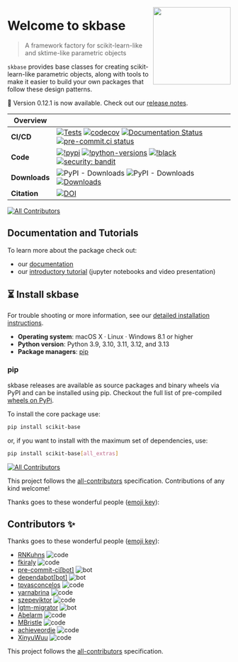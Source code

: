 <a href="https://skbase.readthedocs.io/en/latest/"><img src="https://github.com/sktime/skbase/blob/main/docs/source/images/skbase-logo-with-name.png" width="175" align="right" /></a>

# Welcome to skbase

> A framework factory for scikit-learn-like and sktime-like parametric objects

`skbase` provides base classes for creating scikit-learn-like parametric objects,
along with tools to make it easier to build your own packages that follow these design patterns.

:rocket: Version 0.12.1 is now available. Check out our
[release notes](https://skbase.readthedocs.io/en/latest/changelog.html).

| Overview | |
|---|---|
| **CI/CD** | [![Tests](https://github.com/sktime/skbase/actions/workflows/test.yml/badge.svg?branch=main)](https://github.com/sktime/skbase/actions/workflows/test.yml) [![codecov](https://codecov.io/gh/sktime/skbase/branch/main/graph/badge.svg?token=2J424NLO82)](https://codecov.io/gh/sktime/skbase) [![Documentation Status](https://readthedocs.org/projects/skbase/badge/?version=latest)](https://skbase.readthedocs.io/en/latest/?badge=latest) [![pre-commit.ci status](https://results.pre-commit.ci/badge/github/sktime/skbase/main.svg)](https://results.pre-commit.ci/latest/github/sktime/skbase/main) |
| **Code** |  [![!pypi](https://img.shields.io/pypi/v/scikit-base?color=orange)](https://pypi.org/project/scikit-base/)  [![!python-versions](https://img.shields.io/pypi/pyversions/scikit-base)](https://www.python.org/) [![!black](https://img.shields.io/badge/code%20style-black-000000.svg)](https://github.com/psf/black) [![security: bandit](https://img.shields.io/badge/security-bandit-yellow.svg)](https://github.com/PyCQA/bandit) |
| **Downloads** | ![PyPI - Downloads](https://img.shields.io/pypi/dw/scikit-base) ![PyPI - Downloads](https://img.shields.io/pypi/dm/scikit-base) [![Downloads](https://static.pepy.tech/personalized-badge/scikit-base?period=total&units=international_system&left_color=grey&right_color=blue&left_text=cumulative%20(pypi))](https://pepy.tech/project/scikit-base) |
| **Citation** | [![DOI](https://zenodo.org/badge/494649836.svg)](https://zenodo.org/doi/10.5281/zenodo.10980557) |

<!-- ALL-CONTRIBUTORS-BADGE:START - Do not remove or modify this section -->
[![All Contributors](https://img.shields.io/badge/all_contributors-13-orange.svg?style=flat-square)](#contributors)
<!-- ALL-CONTRIBUTORS-BADGE:END -->

## Documentation and Tutorials

To learn more about the package check out:

* our [documentation](https://skbase.readthedocs.io/en/latest/)
* our [introductory tutorial](https://github.com/sktime/sktime-tutorial-pydata-seattle-2023) (jupyter notebooks and video presentation)

## :hourglass_flowing_sand: Install skbase
For trouble shooting or more information, see our
[detailed installation instructions](https://skbase.readthedocs.io/en/latest/user_documentation/installation.html).

- **Operating system**: macOS X · Linux · Windows 8.1 or higher
- **Python version**: Python 3.9, 3.10, 3.11, 3.12, and 3.13
- **Package managers**: [pip]

[pip]: https://pip.pypa.io/en/stable/

### pip
skbase releases are available as source packages and binary wheels via PyPI
and can be installed using pip. Checkout the full list of pre-compiled [wheels on PyPi](https://pypi.org/simple/skbase/).

To install the core package use:

```bash
pip install scikit-base
```

or, if you want to install with the maximum set of dependencies, use:

```bash
pip install scikit-base[all_extras]
```

<!-- ALL-CONTRIBUTORS-BADGE:START - Do not remove or modify this section -->
[![All Contributors](https://img.shields.io/badge/all_contributors-10-orange.svg?style=flat-square)](#contributors)
<!-- ALL-CONTRIBUTORS-BADGE:END -->

This project follows the
[all-contributors](https://github.com/all-contributors/all-contributors) specification.
Contributions of any kind welcome!

Thanks goes to these wonderful people
([emoji key](https://allcontributors.org/docs/en/emoji-key)):

## Contributors ✨

Thanks goes to these wonderful people ([emoji key](https://allcontributors.org/docs/en/emoji-key)):

<!-- ALL-CONTRIBUTORS-LIST:START -->
- [RNKuhns](https://github.com/RNKuhns) ![code](https://img.shields.io/badge/CONTRIBUTIONS-502-orange)
- [fkiraly](https://github.com/fkiraly) ![code](https://img.shields.io/badge/CONTRIBUTIONS-320-orange)
- [pre-commit-ci[bot]](https://github.com/apps/pre-commit-ci) ![bot](https://img.shields.io/badge/CONTRIBUTIONS-57-orange)
- [dependabot[bot]](https://github.com/apps/dependabot) ![bot](https://img.shields.io/badge/CONTRIBUTIONS-23-orange)
- [tpvasconcelos](https://github.com/tpvasconcelos) ![code](https://img.shields.io/badge/CONTRIBUTIONS-4-orange)
- [yarnabrina](https://github.com/yarnabrina) ![code](https://img.shields.io/badge/CONTRIBUTIONS-2-orange)
- [szepeviktor](https://github.com/szepeviktor) ![code](https://img.shields.io/badge/CONTRIBUTIONS-2-orange)
- [lgtm-migrator](https://github.com/lgtm-migrator) ![bot](https://img.shields.io/badge/CONTRIBUTIONS-1-orange)
- [Abelarm](https://github.com/Abelarm) ![code](https://img.shields.io/badge/CONTRIBUTIONS-1-orange)
- [MBristle](https://github.com/MBristle) ![code](https://img.shields.io/badge/CONTRIBUTIONS-1-orange)
- [achieveordie](https://github.com/achieveordie) ![code](https://img.shields.io/badge/CONTRIBUTIONS-1-orange)
- [XinyuWuu](https://github.com/XinyuWuu) ![code](https://img.shields.io/badge/CONTRIBUTIONS-1-orange)
<!-- ALL-CONTRIBUTORS-LIST:END -->

This project follows the [all-contributors](https://allcontributors.org) specification.
